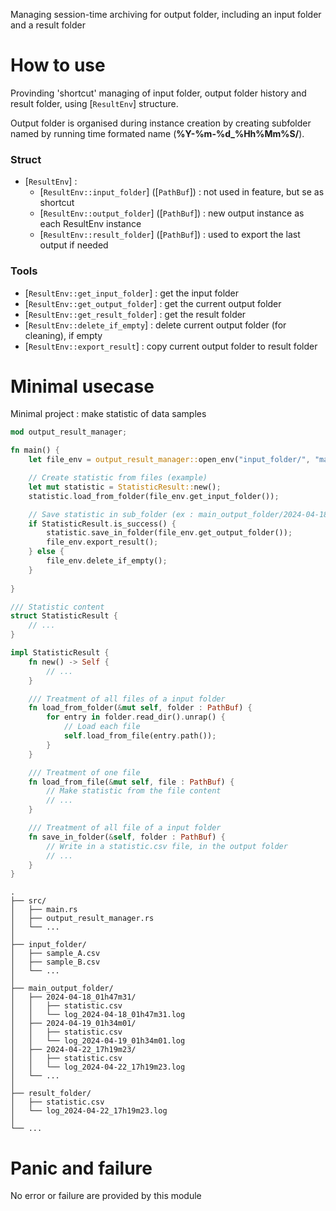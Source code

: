 Managing session-time archiving for output folder, including an input folder and a result folder

# How to use

Provinding 'shortcut' managing of input folder, output folder history and result folder, using [`ResultEnv`] structure.

Output folder is organised during instance creation by creating subfolder named by running time formated name (__%Y-%m-%d_%Hh%Mm%S/__).

### Struct
 - [`ResultEnv`] :
    - [`ResultEnv::input_folder`] ([`PathBuf`]) : not used in feature, but se as shortcut
    - [`ResultEnv::output_folder`] ([`PathBuf`]) : new output instance as each ResultEnv instance
    - [`ResultEnv::result_folder`] ([`PathBuf`]) : used to export the last output if needed

### Tools
 - [`ResultEnv::get_input_folder`] : get the input folder
 - [`ResultEnv::get_output_folder`] : get the current output folder
 - [`ResultEnv::get_result_folder`] : get the result folder
 - [`ResultEnv::delete_if_empty`] : delete current output folder (for cleaning), if empty
 - [`ResultEnv::export_result`] : copy current output folder to result folder

# Minimal usecase

Minimal project : make statistic of data samples

```rust
mod output_result_manager;

fn main() {
    let file_env = output_result_manager::open_env("input_folder/", "main_output_folder/", "result_folder");

    // Create statistic from files (example)
    let mut statistic = StatisticResult::new();
    statistic.load_from_folder(file_env.get_input_folder());

    // Save statistic in sub_folder (ex : main_output_folder/2024-04-18_01h47m31/)
    if StatisticResult.is_success() {
        statistic.save_in_folder(file_env.get_output_folder());
        file_env.export_result();
    } else {
        file_env.delete_if_empty();
    }
    
}

/// Statistic content
struct StatisticResult {
    // ...
}

impl StatisticResult {
    fn new() -> Self {
        // ...
    }

    /// Treatment of all files of a input folder
    fn load_from_folder(&mut self, folder : PathBuf) {
        for entry in folder.read_dir().unrap() {
            // Load each file
            self.load_from_file(entry.path());
        }
    }

    /// Treatment of one file
    fn load_from_file(&mut self, file : PathBuf) {
        // Make statistic from the file content
        // ...
    }

    /// Treatment of all file of a input folder
    fn save_in_folder(&self, folder : PathBuf) {
        // Write in a statistic.csv file, in the output folder
        // ...
    }
}
```

```text
.
├── src/
│   ├── main.rs
│   ├── output_result_manager.rs
│   └── ...
│
├── input_folder/
│   ├── sample_A.csv
│   ├── sample_B.csv
│   └── ...
│
├── main_output_folder/
│   ├── 2024-04-18_01h47m31/
│   │   ├── statistic.csv
│   │   └── log_2024-04-18_01h47m31.log
│   ├── 2024-04-19_01h34m01/
│   │   ├── statistic.csv
│   │   └── log_2024-04-19_01h34m01.log
│   ├── 2024-04-22_17h19m23/
│   │   ├── statistic.csv
│   │   └── log_2024-04-22_17h19m23.log
│   └── ...
│
├── result_folder/
│   ├── statistic.csv
│   └── log_2024-04-22_17h19m23.log
│
└── ...
```

# Panic and failure

No error or failure are provided by this module
